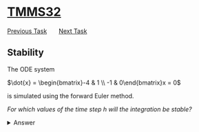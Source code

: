 # [TMMS32](./README.md)
[Previous Task](./linearity.md) &nbsp;&nbsp;&nbsp;&nbsp;&nbsp;    [Next Task](./solvability.md)
## Stability

The ODE system

$\dot{x} = \begin{bmatrix}-4 & 1 \\ -1 & 0\end{bmatrix}x = 0$

is simulated using the forward Euler method. 

*For which values of the time step $h$ will the integration be stable?*

<details>
<summary>
Answer
</summary>
$0<h<\dfrac{2}{3}$
</details>

<details>
<summary>
Solution
</summary>
Forward Euler is stable if $|1-h\lambda|<1$, where $\lambda$ is the worst-case eigenvalue of the system.

Compute the Eigenvalues:

$\mathbf{A}-\mathbf{I}\lambda = 0 \Rightarrow$

$\lambda^2 +4\lambda +1 = 0\Rightarrow \begin{cases}\lambda_1=-1\\ \lambda_2=-3\end{cases}$

Worst case is $lambda=-3$, which yields $0<h<\dfrac{2}{3}$.
</summary>


